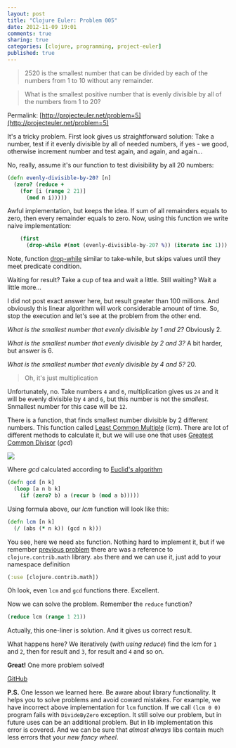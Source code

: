 ```yaml
---
layout: post
title: "Clojure Euler: Problem 005"
date: 2012-11-09 19:01
comments: true
sharing: true
categories: [clojure, programming, project-euler]
published: true
---
```


> 2520 is the smallest number that can be divided by each of the numbers from 1 to 10 without any remainder.

> What is the smallest positive number that is evenly divisible by all of the numbers from 1 to 20?

Permalink: [http://projecteuler.net/problem=5](http://projecteuler.net/problem=5)

<!-- more -->

It's a tricky problem. First look gives us straightforward solution:
Take a number, test if it evenly divisible by all of needed numbers, if yes - we good,
otherwise increment number and test again, and again, and again...

No, really, assume it's our function to test divisibility by all 20 numbers:

``` clojure
(defn evenly-divisible-by-20? [n]
  (zero? (reduce +
    (for [i (range 2 21)]
      (mod n i)))))
```

Awful implementation, but keeps the idea.
If sum of all remainders equals to zero, then every remainder equals to zero.
Now, using this function we write naive implementation:

``` clojure
    (first
      (drop-while #(not (evenly-divisible-by-20? %)) (iterate inc 1)))
```

Note, function [drop-while](http://clojuredocs.org/clojure_core/clojure.core/drop-while)
similar to take-while, but skips values until they meet predicate condition.

Waiting for result? Take a cup of tea and wait a little. Still waiting? Wait a little more...

I did not post exact answer here, but result greater than 100 millions.
And obviously this linear algorithm will work considerable amount of time.
So, stop the execution and let's see at the problem from the other end.

*What is the smallest number that evenly divisible by 1 and 2?*
Obviously 2.

*What is the smallest number that evenly divisible by 2 and 3?*
A bit harder, but answer is 6.

*What is the smallest number that evenly divisible by 4 and 5?*
20.

> Oh, it's just multiplication

Unfortunately, no. Take numbers `4` and `6`, multiplication gives us `24` and it will be evenly divisible by `4` and `6`, but
this number is not the *smallest*. Snmallest number for this case will be `12`.

There is a function, that finds smallest number divisible by 2 different numbers.
This function called [Least Common Multiple](http://en.wikipedia.org/wiki/Least_common_multiple) (*lcm*).
There are lot of different methods to calculate it, but we will use one that uses
[Greatest Common Divisor](http://en.wikipedia.org/wiki/Greatest_common_divisor) (*gcd*)

![](http://upload.wikimedia.org/math/5/b/3/5b3f3c62dd59cc5594af7b2ece3798fb.png)

Where *gcd* calculated according to [Euclid's algorithm](http://en.wikipedia.org/wiki/Euclidean_algorithm)

``` clojure
(defn gcd [n k]
  (loop [a n b k]
    (if (zero? b) a (recur b (mod a b)))))
```

Using formula above, our *lcm* function will look like this:

``` clojure
(defn lcm [n k]
  (/ (abs (* n k)) (gcd n k)))
```

You see, here we need `abs` function. Nothing hard to implement it, but if we remember
[previous problem](/blog/clojure-euler-problem-004) there are was a reference
to `clojure.contrib.math` library. `abs` there and we can use it, just add to your namespace definition

``` clojure
(:use [clojure.contrib.math])
```

Oh look, even `lcm` and `gcd` functions there. Excellent.

Now we can solve the problem. Remember the `reduce` function?

``` clojure
(reduce lcm (range 1 21))
```

Actually, this one-liner is solution. And it gives us correct result.

What happens here? We iteratively (*with using reduce*) find the lcm for `1` and `2`,
then for result and `3`, for result and `4` and so on.

**Great!** One more problem solved!

[GitHub](https://github.com/mishadoff/project-euler/blob/master/src/project_euler/problem005.clj)

**P.S.** One lesson we learned here. Be aware about library functionality. It helps you
to solve problems and avoid coward mistakes. For example, we have incorrect above implementation
for `lcm` function. If we call `(lcm 0 0)` program fails with `DivideByZero` exception.
It still solve our problem, but in future uses can be an additional problem.
But in lib implementation this error is covered. And we can be sure that *almost always* libs contain much less
errors that your *new fancy wheel*.
